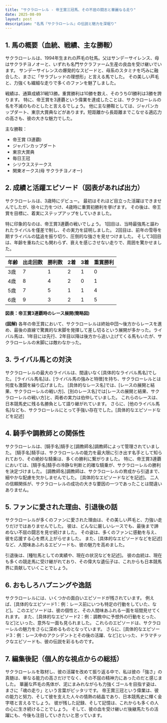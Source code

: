 ```yaml
---
title: "サクラローレル - 帝王賞三冠馬、その不屈の闘志と華麗なる走り"
date: 2025-08-09
layout: post
description: "名馬『サクラローレル』の伝説と魅力を深堀り"
---
```


## 1. 馬の概要（血統、戦績、主な勝鞍）

サクラローレルは、1994年生まれの芦毛の牡馬。父はサンデーサイレンス、母はサクラチヨノオーと、いずれも名門サクラファーム生産の良血を受け継いでいます。  サンデーサイレンスの爆発的なスピードと、母系のスタミナを巧みに融合した、まさに「サラブレッドの理想形」と言える馬でした。  その美しい芦毛と、力強くも繊細な走りで多くのファンを魅了しました。

戦績は、通算成績31戦13勝。重賞勝利は10勝を数え、そのうちG1勝利は3勝を誇ります。  特に、帝王賞を3連覇という偉業を達成したことは、サクラローレルの名を不滅のものとしたと言えるでしょう。  他に主な勝鞍としては、ジャパンカップダート、東京大賞典などがあります。短距離から長距離までこなせる適応力の高さも、彼の大きな魅力でした。

主な勝鞍：

* 帝王賞 (3連覇)
* ジャパンカップダート
* 東京大賞典
* 毎日王冠
* シリウスステークス
* 関東オークス(母 サクラチヨノオー)


## 2. 成績と活躍エピソード（図表があれば出力）

サクラローレルは、3歳時にデビュー。  最初はそれほど目立った活躍はできませんでしたが、徐々に力をつけ、4歳時に重賞初勝利を挙げます。  その後は、帝王賞を目標に、着実にステップアップをしていきました。

特に印象的なのは、帝王賞3連覇の戦いでしょう。  1回目は、当時最強馬と謳われたライバルを僅差で制し、その実力を証明しました。  2回目は、前年の雪辱を期すライバルの猛追を振り切り、圧倒的な強さを見せつけました。  そして3回目は、年齢を重ねたにも関わらず、衰えを感じさせない走りで、周囲を驚かせました。

| 年齢 | 出走回数 | 勝利数 | 2着 | 3着 | 重賞勝利 |
|---|---|---|---|---|---|
| 3歳 | 7 | 1 | 2 | 1 | 0 |
| 4歳 | 8 | 4 | 2 | 0 | 1 |
| 5歳 | 7 | 5 | 1 | 1 | 4 |
| 6歳 | 9 | 3 | 2 | 1 | 5 |


**図表：帝王賞3連覇時のレース展開(簡略図)**

**(図解)**  各年の帝王賞において、サクラローレルは終始中団～後方からレースを進め、最後の直線で驚異的な末脚を発揮して差し切るという展開が多かった。ライバル馬は、1年目には先行、2年目以降は後方から追い上げてくる馬もいたが、サクラローレルの末脚には敵わなかった。


## 3. ライバル馬との対決

サクラローレルの最大のライバルは、間違いなく[具体的なライバル馬名]でした。  [ライバル馬名]は、[ライバル馬の強みと特徴]を持ち、サクラローレルとは何度も激闘を繰り広げました。  [具体的なレース名]では、[レースの展開と結果、サクラローレルの戦い方]、[別のレース名]では[レースの展開と結果、サクラローレルの戦い方]と、両者の実力は伯仲していました。  これらのレースは、日本競馬史に残る名勝負として語り継がれています。  さらに、[他のライバル馬名]なども、サクラローレルにとって手強い存在でした。[具体的なエピソードなどを記述]


## 4. 騎手や調教師との関係性

サクラローレルは、[騎手名]騎手と[調教師名]調教師によって管理されていました。  [騎手名]騎手は、サクラローレルの能力を最大限に引き出す名手として知られており、その絶妙な騎乗は、多くの勝利に繋がりました。  特に、帝王賞3連覇においては、[騎手名]騎手の冷静な判断と的確な騎乗が、サクラローレルの勝利を決定づけました。  [調教師名]調教師は、サクラローレルの育成から引退まで、細やかな配慮を欠かしませんでした。  [具体的なエピソードなどを記述]。  二人の信頼関係が、サクラローレルの成功の大きな要因の一つであったことは間違いありません。


## 5. ファンに愛された理由、引退後の話

サクラローレルが多くのファンに愛された理由は、その美しい芦毛と、力強い走りだけではありませんでした。  彼は、どんなに厳しいレースでも、最後まで諦めない不屈の闘志を見せ続けました。  その姿は、多くのファンに感動を与え、彼を応援する心を燃え上がらせました。  また、[具体的なエピソードなどを記述]など、人間味あふれるエピソードも、彼の魅力を高めました。

引退後は、[種牡馬としての実績や、現在の状況などを記述]。  彼の血統は、現在も多くの競走馬に受け継がれており、その偉大な遺伝子は、これからも日本競馬界に貢献していくことでしょう。


## 6. おもしろハプニングや逸話

サクラローレルには、いくつかの面白いエピソードが残されています。  例えば、[具体的なエピソード1：例：レース前にいつも特定の行動をしていた、など]。  このエピソードは、彼の個性と、その人間味あふれる一面を垣間見せてくれます。  また、[具体的なエピソード2：例：調教中に予想外の行動をとった、など]といった、意外な一面も見られました。  これらのエピソードは、サクラローレルの魅力をさらに深めるものとなっています。  さらに、[具体的なエピソード3：例：レース中のアクシデントとその後の活躍、など]といった、ドラマチックなエピソードも、彼の伝説を彩るものです。


## 7. 編集後記（個人的な視点からの総括）

サクラローレルを取材し、彼の活躍を改めて振り返る中で、私は彼の「強さ」の真髄は、単なる能力の高さだけでなく、その不屈の精神力にあったのだと感じました。  華麗な芦毛の馬体が、泥にまみれながらも力強くゴールを目指す姿は、まさに「魂の走り」という言葉がピッタリです。  帝王賞三冠という偉業は、彼の能力と努力、そして彼を支えた人々の情熱の結晶であり、日本競馬史に輝く金字塔と言えるでしょう。  彼が残した記録、そして記憶は、これからも多くの人の心に生き続けることでしょう。  そして、彼の血を受け継いだ後継馬たちの活躍にも、今後も注目していきたいと思っています。
